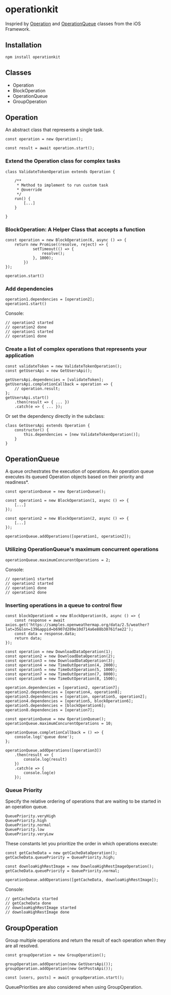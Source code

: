 # operationkit

Inspried by [Operation](https://developer.apple.com/documentation/foundation/operation) and [OperationQueue](https://developer.apple.com/documentation/foundation/operationqueue) classes from the iOS Framework.

## Installation

```
npm install operationkit
```

## Classes

* Operation
* BlockOperation
* OperationQueue
* GroupOperation

## Operation

An abstract class that represents a single task.

```
const operation = new Operation();

const result = await operation.start();
```

### Extend the Operation class for complex tasks

```
class ValidateTokenOperation extends Operation {
    
    /**
     * Method to implement to run custom task
     * @override
     */
    run() {
        [...]
    }
    
}
```

### BlockOperation: A Helper Class that accepts a function

```
const operation = new BlockOperation(6, async () => {
    return new Promise((resolve, reject) => {
            setTimeout(() => {
                resolve();
            }, 1000);
        })
});

operation.start()
```

### Add dependencies

```
operation1.dependencies = [operation2];
operation1.start()
```

Console:

```
// operation2 started
// operation2 done
// operation1 started
// operation1 done
```

### Create a list of complex operations that represents your application

```
const validateToken = new ValidateTokenOperation();
const getUsersApi = new GetUsersApi();

getUsersApi.dependencies = [validateToken];
getUsersApi.completionCallback = operation => {
    // operation.result;
};
getUsersApi.start()
    .then(result => { ... })
    .catch(e => { ... });
```

Or set the dependency directly in the subclass:

```
class GetUsersApi extends Operation {
    constructor() {
        this.dependencies = [new ValidateTokenOperation()];
    }
}
```

## OperationQueue
A queue orchestrates the execution of operations. An operation queue executes its queued Operation objects based on their priority and readiness*.

```
const operationQueue = new OperationQueue();

const operation1 = new BlockOperation(1, async () => {
    [...]
});

const operation2 = new BlockOperation(2, async () => {
    [...]
});

operationQueue.addOperations([operation1, operation2]);
```

### Utilizing OperationQueue's maximum concurrent operations

```
operationQueue.maximumConcurentOperations = 2;
```

Console:

```
// operation1 started
// operation2 started
// operation1 done
// operation2 done
```


### Inserting operations in a queue to control flow

```
const blockOperation6 = new BlockOperation(6, async () => {
    const response = await axios.get('https://samples.openweathermap.org/data/2.5/weather?lat=35&lon=139&appid=b6907d289e10d714a6e88b30761fae22');
    const data = response.data;
    return data;
});

const operation = new DownloadDataOperation(1);
const operation2 = new DownloadDataOperation(2);
const operation3 = new DownloadDataOperation(3);
const operation4 = new TimeOutOperation(4, 2000);
const operation5 = new TimeOutOperation(5, 1000);
const operation7 = new TimeOutOperation(7, 8000);
const operation8 = new TimeOutOperation(8, 1500);

operation.dependencies = [operation2, operation7];
operation2.dependencies = [operation4, operation8];
operation3.dependencies = [operation, operation5, operation2];
operation4.dependencies = [operation5, blockOperation6];
operation5.dependencies = [blockOperation6];
operation8.dependencies = [operation7];

const operationQueue = new OperationQueue();
operationQueue.maximumConcurentOperations = 10;

operationQueue.completionCallback = () => {
    console.log('queue done');
};

operationQueue.addOperations([operation3])
    .then(result => {
        console.log(result)
    })
    .catch(e => {
        console.log(e)
    });
```

### Queue Priority

Specify the relative ordering of operations that are waiting to be started in an operation queue.

```
QueuePriority.veryHigh
QueuePriority.high
QueuePriority.normal
QueuePriority.low
QueuePriority.veryLow
```

These constants let you prioritize the order in which operations execute:

```
const getCacheData = new getCacheDataOperation();
getCacheData.queuePriority = QueuePriority.high;

const downloaHighRestImage = new DownloaHighRestImageOperation();
getCacheData.queuePriority = QueuePriority.normal;

operationQueue.addOperations([getCacheData, downloaHighRestImage]);
```

Console:

```
// getCacheData started
// getCacheData done
// downloaHighRestImage started
// downloaHighRestImage done
```

## GroupOperation

Group multiple operations and return the result of each operation when they are all resolved.

```
const groupOperation = new GroupOperation();

groupOperation.addOperation(new GetUsersApi());
groupOperation.addOperation(new GetPostsApi());

const [users, posts] = await groupOperation.start();
```

QueuePriorities are also considered when using GroupOperation.


